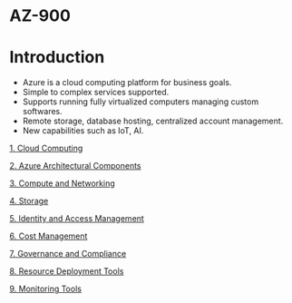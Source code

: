 # AZ-900

# Introduction

- Azure is a cloud computing platform for business goals.
- Simple to complex services supported.
- Supports running fully virtualized computers managing custom softwares.
- Remote storage, database hosting, centralized account management.
- New capabilities such as IoT, AI.

[1. Cloud Computing](1%20Cloud%20Computing%20c93fbe62aafd4fc6beb67734649ea1a3.md)

[2. Azure Architectural Components](2%20Azure%20Architectural%20Components%201193e1d514fd8054a7b6d122066f4e28.md)

[3. Compute and Networking](3%20Compute%20and%20Networking%2088025906478f44bb8af16926db43d1ff.md)

[4. Storage](4%20Storage%201603e1d514fd809fa741e81d620fbd3d.md)

[5. Identity and Access Management](5%20Identity%20and%20Access%20Management%201613e1d514fd80d7a513e90b49c6acbf.md)

[6. Cost Management](6%20Cost%20Management%201633e1d514fd802b9f8cd7c1daa1fbcd.md)

[7. Governance and Compliance](7%20Governance%20and%20Compliance%201633e1d514fd80d1945dcf3e0838b00d.md)

[8. Resource Deployment Tools](8%20Resource%20Deployment%20Tools%201643e1d514fd808ea6e6e78182f9addb.md)

[9. Monitoring Tools](9%20Monitoring%20Tools%201643e1d514fd80d5b498da86892cae22.md)